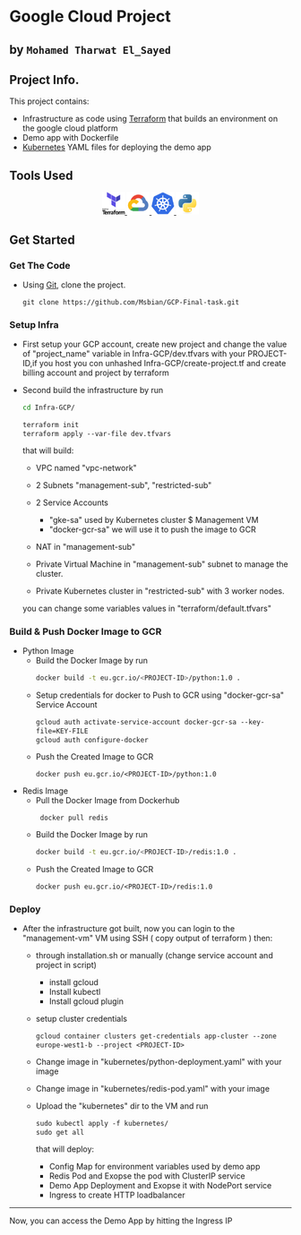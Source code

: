 # Google Cloud Project
## by ` Mohamed Tharwat El_Sayed `
## Project Info.

This project contains:
*  Infrastructure as code using [Terraform](https://www.terraform.io/) that builds an environment on the google cloud platform
* Demo app with Dockerfile
* [Kubernetes](https://kubernetes.io) YAML files for deploying the demo app

## Tools Used

<p align="center">
<a href="https://www.terraform.io/" target="_blank" rel="noreferrer"> <img src="https://raw.githubusercontent.com/AbdEl-RahmanKhaled/AbdEl-RahmanKhaled/main/icons/terraform/terraform-original-wordmark.svg" alt="terraform" width="40" height="40"/> </a> <a href="https://cloud.google.com" target="_blank" rel="noreferrer"> <img src="https://raw.githubusercontent.com/AbdEl-RahmanKhaled/AbdEl-RahmanKhaled/main/icons/googlecloud/googlecloud-original.svg" alt="gcp" width="40" height="40"/> </a> <a href="https://kubernetes.io" target="_blank" rel="noreferrer"> <img src="https://raw.githubusercontent.com/AbdEl-RahmanKhaled/AbdEl-RahmanKhaled/main/icons/kubernetes/kubernetes-icon.svg" alt="kubernetes" width="40" height="40"/> </a> <a href="https://www.python.org" target="_blank" rel="noreferrer"> <img src="https://raw.githubusercontent.com/AbdEl-RahmanKhaled/AbdEl-RahmanKhaled/main/icons/python/python-original.svg" alt="python" width="40" height="40"/> </a>
</p>

## Get Started

### Get The Code 
* Using [Git](https://git-scm.com/), clone the project.

    ```
    git clone https://github.com/Msbian/GCP-Final-task.git
    ```
###  Setup Infra 
* First setup your GCP account, create new project and change the value of "project_name" variable in Infra-GCP/dev.tfvars with your PROJECT-ID,if you host you con unhashed Infra-GCP/create-project.tf and create billing account and project by terraform

* Second build the infrastructure by run

    ```bash
    cd Infra-GCP/
    ```
    ``` 
    terraform init
    terraform apply --var-file dev.tfvars
    ```
    that will build:
    
    * VPC named "vpc-network"
    * 2 Subnets "management-sub", "restricted-sub"
    * 2 Service Accounts
        * "gke-sa" used by Kubernetes cluster $ Management VM 
        * "docker-gcr-sa" we will use it to push the image to GCR

    * NAT in "management-sub"
    * Private Virtual Machine in "management-sub" subnet to manage the cluster.
    * Private Kubernetes cluster in "restricted-sub" with 3 worker nodes.

    you can change some variables values in "terraform/default.tfvars"
    
### Build & Push Docker Image to GCR
* Python Image
  * Build the Docker Image by run
      ```bash
      docker build -t eu.gcr.io/<PROJECT-ID>/python:1.0 .
      ```
  * Setup credentials for docker to Push to GCR using "docker-gcr-sa" Service Account
      ```
      gcloud auth activate-service-account docker-gcr-sa --key-file=KEY-FILE
      gcloud auth configure-docker
      ```
  * Push the Created Image to GCR
      ```
      docker push eu.gcr.io/<PROJECT-ID>/python:1.0 
      ```
* Redis Image
  * Pull the Docker Image from Dockerhub
     ```
      docker pull redis
     ```
  * Build the Docker Image by run
      ```bash
      docker build -t eu.gcr.io/<PROJECT-ID>/redis:1.0 . 
      ```
  * Push the Created Image to GCR
      ```
      docker push eu.gcr.io/<PROJECT-ID>/redis:1.0
      ```

### Deploy
* After the infrastructure got built, now you can login to the "management-vm" VM using SSH ( copy output of terraform ) then:
    
    *  through  installation.sh or manually (change service account and project in script)
          * install gcloud 
          * Install kubectl
          * Install gcloud plugin

    * setup cluster credentials
        ```
        gcloud container clusters get-credentials app-cluster --zone europe-west1-b --project <PROJECT-ID>
        ```
    * Change image in "kubernetes/python-deployment.yaml" with your image
    * Change image in "kubernetes/redis-pod.yaml" with your image

    * Upload the "kubernetes" dir to the VM and run
    
        ```
        sudo kubectl apply -f kubernetes/
        sudo get all
        ```

        that will deploy:
        
        * Config Map for environment variables used by demo app
        * Redis Pod and Exopse the pod with ClusterIP service
        * Demo App Deployment and Exopse it with NodePort service
        * Ingress to create HTTP loadbalancer

---
Now, you can access the Demo App by hitting the Ingress IP 
